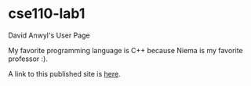 # cse110-lab1
David Anwyl's User Page

My favorite programming language is C++ because Niema is my favorite professor :).

A link to this published site is [here](https://danwyl.github.io/cse110-lab1/).
